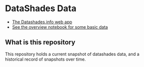 # DataShades Data

- [The Datashades,info web app](https://datashades.info/)
- [See the overview notebook for some basic data](./overview.ipynb)

## What is this repository

This repository holds a current snapshot of datashades data, and a historical record of snapshots over time.
